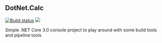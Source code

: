 DotNet.Calc
--
[![Build status](https://ci.appveyor.com/api/projects/status/ctdyks8js8vnl3t7?svg=true)](https://ci.appveyor.com/project/rjhernandez/dotnet-calc)
![](https://github.com/actions/dotnet-calc/workflows/.github/workflows/ci.yml/badge.svg)


Simple .NET Core 3.0 console project to play around with some build tools and pipeline tools.
